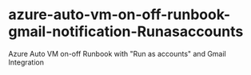 # azure-auto-vm-on-off-runbook-gmail-notification-Runasaccounts
Azure Auto VM on-off Runbook with "Run as accounts" and Gmail Integration
